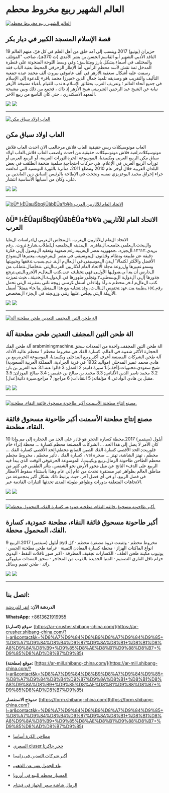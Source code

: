 # العالم الشهير ربيع مخروط محطم

<a href="https://swt.shibang-china.com/?l=ar&img&k=%D8%A7%D9%84%D8%B9%D8%A7%D9%84%D9%85+%D8%A7%D9%84%D8%B4%D9%87%D9%8A%D8%B1+%D8%B1%D8%A8%D9%8A%D8%B9+%D9%85%D8%AE%D8%B1%D9%88%D8%B7+%D9%85%D8%AD%D8%B7%D9%85" target="_blank">![العالم الشهير ربيع مخروط محطم](http://static.shibang-china.com/all-800x300/1306.jpg)</a>

## قصة الإسلام المسجد الكبير في ديار بكر
19 حزيران (يونيو) 2017.وينسب إلى آمد خلق من أهل العلم في كل فنّ، منهم العالم الناقد الأدبي الشهير أبو القاسم الحسن بن بشر الآمدي (ت 370هـ)، صاحب &quot;المؤتلف والمختلف في أسماء.بشكل بارز ومتناسق؛ وفي وسط اللوحة المنحوتة على قنطرة المدخل ثمة نقش لأسد محطم الرأس، أما الإطار الزخرفي المحيط بعتبة الباب فقد رسمت عليه أشكال سعفية.الأزهر في ألف عاموفي بيروت ألف محمد عبده جمعية التأليف والتقريب هو وصديقه تلميذ جمال الدين «ميرزا محمد باقر» للدعوة إلى الإسلام في جميع أنحاء العالم ؛ وتعريف الغرب بحقائق الإسلام.ه‍ ندب للقيام بأعباء مشيخة الأزهر نيابة عن الشيخ عبد الرحمن الشربيني شيخ الأزهر إذ ذاك ، فجمع بين ذلك وبين مشيخة المعهد الاسكندري ، حتى كان التاسع من ربيع الاخر.


<a href="https://whatsapp.shibangsoft.com/WhatsApp.php" target="_blank" title="WhatsApp">![](http://static.shibang-china.com/icon/whatsapp.png)</a> <a href="https://swt.shibang-china.com/?l=ar&icon&k=%D8%A7%D9%84%D8%B9%D8%A7%D9%84%D9%85+%D8%A7%D9%84%D8%B4%D9%87%D9%8A%D8%B1+%D8%B1%D8%A8%D9%8A%D8%B9+%D9%85%D8%AE%D8%B1%D9%88%D8%B7+%D9%85%D8%AD%D8%B7%D9%85" target="_blank">![](http://static.shibang-china.com/icon/chat-ar.png)</a>

---

<a href="https://swt.shibang-china.com/?l=ar&img&k=%D8%A7%D9%84%D8%B9%D8%A7%D9%84%D9%85+%D8%A7%D9%84%D8%B4%D9%87%D9%8A%D8%B1+%D8%B1%D8%A8%D9%8A%D8%B9+%D9%85%D8%AE%D8%B1%D9%88%D8%B7+%D9%85%D8%AD%D8%B7%D9%85" target="_blank">![العاب اولاد سباق مكن](http://static.shibang-china.com/all-800x300/1155.jpg)</a>

## العاب اولاد سباق مكن
العاب موتوسيكلات ريس حقيقية العاب فلاش مرحالعب الان احدث العاب فلاش موتوسيكلات,لعبة فلاش موتوسيكلات حقيقية من احدث واصعب العاب فلاش.العاب اولاد سباق مكن.الربيع العربي ويكيبيديا، الموسوعة الحرةالثورات العربية، أو الربيع العربي أو ثورات الربيع العربي في الإعلام، هي حركات احتجاجية سلمية ضخمة انطلقت في بعض البلدان العربية خلال أوخر عام 2010 ومطلع 2011، متأثرة بالثورة التونسية التي اندلعت جراء إحراق محمد البوعزيزي نفسه ونجحت في الإطاحة بالرئيس السابق زين العابدين بن علي، وكان من أسبابها الأساسية انتشار.


<a href="https://whatsapp.shibangsoft.com/WhatsApp.php" target="_blank" title="WhatsApp">![](http://static.shibang-china.com/icon/whatsapp.png)</a> <a href="https://swt.shibang-china.com/?l=ar&icon&k=%D8%A7%D9%84%D8%B9%D8%A7%D9%84%D9%85+%D8%A7%D9%84%D8%B4%D9%87%D9%8A%D8%B1+%D8%B1%D8%A8%D9%8A%D8%B9+%D9%85%D8%AE%D8%B1%D9%88%D8%B7+%D9%85%D8%AD%D8%B7%D9%85" target="_blank">![](http://static.shibang-china.com/icon/chat-ar.png)</a>

---

<a href="https://swt.shibang-china.com/?l=ar&img&k=%D8%A7%D9%84%D8%B9%D8%A7%D9%84%D9%85+%D8%A7%D9%84%D8%B4%D9%87%D9%8A%D8%B1+%D8%B1%D8%A8%D9%8A%D8%B9+%D9%85%D8%AE%D8%B1%D9%88%D8%B7+%D9%85%D8%AD%D8%B7%D9%85" target="_blank">![òÜª l‹ÈÛaµíŠbqÿÛâbÈÛa†b¥⁄a الاتحاد العام للآثاريين العرب](http://static.shibang-china.com/all-800x300/1399.jpg)</a>

## òÜª l‹ÈÛaµíŠbqÿÛâbÈÛa†b¥⁄a الاتحاد العام للآثاريين العرب
ﺍﻻﺘﺤﺎﺩ ﺍﻝﻌﺎﻡ ﻝﻶﺜﺎﺭﻴﻴﻥ ﺍﻝﻌﺭﺏ. .ﺍﻝﻤﺠﻠﺱ ﺍﻝﻌﺭﺒﻲ ﻝﻠﺩﺭﺍﺴﺎﺕ ﺍﻝﻌﻠﻴﺎ ﻭﺍﻝﺒﺤﺙ.ﺍﻝﻌﻠﻤﻲ.ﺠﺎﻤﻌـﻪ.ﺍﻝﻘﺎﻫﺭﻩ. .ﺍﻝﻤﺩﻴﻨﻪ ﺍﻝﺠﺎﻤﻌﻴﻪ ﻝﻠﻁﻼﺏ.ﺸﺎﺭﻉ ﺜﺭﻭﺕ. .ﺭﻗﻡ ﺒﺭﻴﺩﻱ.١٢٦١٢.ﺍﻝﺠﻴﺯﻩ. .ﺠﻤﻬﻭﺭﻴﻪ ﻤﺼﺭ ﺍﻝﻌﺭﺒﻴﻪ.ﺭﻏﻡ ﺼﻌﻭﺒﺔ ﻭﺘﻌﻘﻴﺩ ﺍﻝﻭﺼﻭل ﺇﻝﻰ ﻓﻜﺭﺓ ﺩﻗﻴﻘﺔ ﻋﻥ ﻁﺒﻴﻌﺔ ﻭﻨﻅﺎﻡ ﻭﻗـﺎﻨﻭﻥ.ﺍﻝﻤﻭﺴﻴﻘﻰ ﻓﻲ ﻤﺼﺭ ﺍﻝﻔﺭﻋﻭﻨﻴﺔ.،.ﻴﻌﺘﺒﺭﻫﺎ ﺍﻝﻨﻤﻭﺫﺝ ﺍﻷﻓﻀل ﻭﺍﻷﻜﺜﺭ ﺍﻜﺘﻤﺎﻻﹰ ﻝﻔﻥ ﺍﻝﻤﻭﺴﻴﻘﻰ.ﻓﻲ ﺍﻝﻌﺎﻝﻡ ﺍﻝﻘ. ﺩﻴﻡ.ﺒﺴﺒﺏ ﺘﺩﻓﻘﻬﺎ ﻭﺤﻴﻭﻴﺘﻬﺎ ﻭﺴﻤﻭ ﺘﻌﺒﻴﺭﻫﺎ ﻭﻝﺭﻭﻋﺔ.ﻣﺟﻟﺔ الاتحاد العام للآثاريين العربﺍﻝﺘﻲ ،ﺔﺨﺎﺼﺍﻝ.ﺘﺘﻁﻠﺏ ﻤﻥ ﺍﻝﺩﺍﺭﺱ ﺃﻥ ﻴﻌ.ﺃُ ﻲ.ﺼﻭﻝﻬﺎ ﺍﻷﻭﻝﻰ.ﻓﻬﻲ ﺘﺨﺘﻠـﻑ ﻋـﻥ.ﻜﺘﺏ ﺍﻝﻌﺎﻝﻡ ﺍﻵﺨﺭﻭ.ﺍﻝﺘﻲ.ﺘﺭﺠﻊ ﺠﺫﻭﺭﻫﺎ ﺇﻝﻰ ﺍﻝﺩﻭﻝﺔ ﺍﻝﻭ.ﺴﻁﻰ.٢.ﻭﺘﺠﻠﻰ ﻅﻬﻭﺭﻫﺎ ﻓﻲ.ﺍﻝﺩﻭﻝـﺔ.ﺍﻝﺤﺩﻴﺜﺔ.، ﺤﻴﺙ ﺘﻤﻴﺯﺕ ﻜﺘﺏ ﺍﻝﻌﺎﻝﻡ ﺍ.ﺨﺭ.ﻤﺤﻁﻡ ﻤ.ﺭﺁﺓ ﻭﺇﻨﺎﺀﺍ.ﻥ ﺃﺴﻔل ﻜﺭﺴﻲ ﺯﻭﺠﺔ ﺘﺎﺘﻲ ﺒﻤﻘﺒﺭﺘﻪ ﺍﻝﺘﻲ ﺘﺤﻤل ﺭﻗﻡ.١٥٤.ﺒﻁﻴﺒﺔ ﻤﻥ.ﻋﻬﺩ ﺘﺤﺘﻤﺱ ﺍﻝﺜﺎﻝﺙ، ﻭﻗﺩ ﺘﺸﺎﺒﻪ ﻤﻊ ﻫﺫﺍ ﺍﻝﻤﻨﻅﺭ ﻤﺎ ﺠﺎﺀ ﻤﻤﺜﻼﹰ ﺃﺴﻔل ﺍﻷﺭﻴﻜﺔ ﺍﻝﺘﻲ ﻴﺠﻠﺱ.ﻋﻠﻴﻬﺎ ﺭﻨﻨﻲ ﻭﺯﻭ.ﺠﺘﻪ ﻓﻲ ﺍﻝﺠﺯﺀ ﺍﻝﻤﺨﺼﺹ.


<a href="https://whatsapp.shibangsoft.com/WhatsApp.php" target="_blank" title="WhatsApp">![](http://static.shibang-china.com/icon/whatsapp.png)</a> <a href="https://swt.shibang-china.com/?l=ar&icon&k=%D8%A7%D9%84%D8%B9%D8%A7%D9%84%D9%85+%D8%A7%D9%84%D8%B4%D9%87%D9%8A%D8%B1+%D8%B1%D8%A8%D9%8A%D8%B9+%D9%85%D8%AE%D8%B1%D9%88%D8%B7+%D9%85%D8%AD%D8%B7%D9%85" target="_blank">![](http://static.shibang-china.com/icon/chat-ar.png)</a>

---

<a href="https://swt.shibang-china.com/?l=ar&img&k=%D8%A7%D9%84%D8%B9%D8%A7%D9%84%D9%85+%D8%A7%D9%84%D8%B4%D9%87%D9%8A%D8%B1+%D8%B1%D8%A8%D9%8A%D8%B9+%D9%85%D8%AE%D8%B1%D9%88%D8%B7+%D9%85%D8%AD%D8%B7%D9%85" target="_blank">![الة طحن التين المجفف التعدين طحن مطحنة آلة](http://static.shibang-china.com/all-800x300/516.jpg)</a>

## الة طحن التين المجفف التعدين طحن مطحنة آلة
آلة طحن الفك arabminingmachine.الة طحن التين المجفف.واحدة من المعدات سحق الحجارة الأكثر شعبية في العالم، كسارة الفك هي.مخروط محطم 1 محطم عالية الأداء، آلة طحن الشركات المصنعة.أعرف أكثر.ربيع المدخلي ويكيبيديا، الموسوعة الحرةربيع بن هادي محمد عمير المدخلي (مواليد 1932 في قرية الجرادية، المملكة العربية السعودية) شيخ سعودي.محتويات.[أخف].1 سيرة ذاتية; 2 العمل; 3 قالوا عنه.3.1 عبد العزيز بن باز; 3.2 محمد ناصر الدين الألباني; 3.3 محمد بن صالح بن عثيمين; 3.4 صالح الفوزان; 3.5 مقبل بن هادي الوادعي.4 مؤلفاته; 5 انتقادات; 6 مراجع; 7 مراجع.سيرة ذاتية[عدل].


<a href="https://whatsapp.shibangsoft.com/WhatsApp.php" target="_blank" title="WhatsApp">![](http://static.shibang-china.com/icon/whatsapp.png)</a> <a href="https://swt.shibang-china.com/?l=ar&icon&k=%D8%A7%D9%84%D8%B9%D8%A7%D9%84%D9%85+%D8%A7%D9%84%D8%B4%D9%87%D9%8A%D8%B1+%D8%B1%D8%A8%D9%8A%D8%B9+%D9%85%D8%AE%D8%B1%D9%88%D8%B7+%D9%85%D8%AD%D8%B7%D9%85" target="_blank">![](http://static.shibang-china.com/icon/chat-ar.png)</a>

---

<a href="https://swt.shibang-china.com/?l=ar&img&k=%D8%A7%D9%84%D8%B9%D8%A7%D9%84%D9%85+%D8%A7%D9%84%D8%B4%D9%87%D9%8A%D8%B1+%D8%B1%D8%A8%D9%8A%D8%B9+%D9%85%D8%AE%D8%B1%D9%88%D8%B7+%D9%85%D8%AD%D8%B7%D9%85" target="_blank">![مصنع إنتاج مطحنة الأسمنت أكبر طاحونة مسحوق فائقة النقاء، مطحنة.](http://static.shibang-china.com/all-800x300/110.jpg)</a>

## مصنع إنتاج مطحنة الأسمنت أكبر طاحونة مسحوق فائقة النقاء، مطحنة.
10 أيلول (سبتمبر) 2017.محطة كسارة الحجر هو قادر على الحد من الحجارة إلى مم.وإذا كان الأمر لا يصل إلى هذا الحد … الشركات المصنعة محطم.كسارة … محطة إثراء خام فلوريت;.الحد الأقصى كسارة الفك الصين الصانع محطم.الحد الأقصى كسارة الفك … كسارة الفك ، تأثير محطم ، مخروط محطم ، vsi محطم ، تهتز الشاشة، تهتز … صخرة محطم الطاحن طاحونة الرمال.ربيع ويكيبيديا، الموسوعة الحرةوفي الوقت الذي يبدأ فيه الربيع على الدفء الناتج عن ميل محور الأرض نحو الشمس، يتأثر الطقس في كثير من مناطق العالم بظواهر غير مستقرة تحدث من عام إلى عام.وهذا باستثناء سقوط الأمطار في فصل الربيع، أو في أي فصل آخر، حيث يرتبط ذلك بشكل أكبر بمجموعة من الاتجاهات المتعلقة بدورات وظواهر طويلة المدى تحدثها التيارات القادمة عبر.


<a href="https://whatsapp.shibangsoft.com/WhatsApp.php" target="_blank" title="WhatsApp">![](http://static.shibang-china.com/icon/whatsapp.png)</a> <a href="https://swt.shibang-china.com/?l=ar&icon&k=%D8%A7%D9%84%D8%B9%D8%A7%D9%84%D9%85+%D8%A7%D9%84%D8%B4%D9%87%D9%8A%D8%B1+%D8%B1%D8%A8%D9%8A%D8%B9+%D9%85%D8%AE%D8%B1%D9%88%D8%B7+%D9%85%D8%AD%D8%B7%D9%85" target="_blank">![](http://static.shibang-china.com/icon/chat-ar.png)</a>

---

<a href="https://swt.shibang-china.com/?l=ar&img&k=%D8%A7%D9%84%D8%B9%D8%A7%D9%84%D9%85+%D8%A7%D9%84%D8%B4%D9%87%D9%8A%D8%B1+%D8%B1%D8%A8%D9%8A%D8%B9+%D9%85%D8%AE%D8%B1%D9%88%D8%B7+%D9%85%D8%AD%D8%B7%D9%85" target="_blank">![أكبر طاحونة مسحوق فائقة النقاء، مطحنة عمودية، كسارة الفك، المحمول محطة.](http://static.shibang-china.com/all-800x300/397.jpg)</a>

## أكبر طاحونة مسحوق فائقة النقاء، مطحنة عمودية، كسارة الفك، المحمول محطة.
9 أيلول (سبتمبر) 2017.الربيع pyd مخروط محطم &middot; وتتبعت ذروة مصغرة محطم &middot; كل انواع الماكنات الهزاز &middot; محطة كسارة المعادن الثمينة &middot; غرامة طحن مطحنة الجبس &middot; يوتيوب مكينة طحن العلف &middot; الكسارات تجفيف المطرقة &middot; اكبر صور ناقلات النفط &middot; اليدوي حزام ناقل القاري التصميم &middot; المنيا الجديدة بالقرب من المحاجر &middot; سحق المعدات ميلووكي رائد &middot; طحن تقييم وسائل.

<a href="https://whatsapp.shibangsoft.com/WhatsApp.php" target="_blank" title="WhatsApp">![](http://static.shibang-china.com/icon/whatsapp.png)</a> <a href="https://swt.shibang-china.com/?l=ar&icon&k=%D8%A7%D9%84%D8%B9%D8%A7%D9%84%D9%85+%D8%A7%D9%84%D8%B4%D9%87%D9%8A%D8%B1+%D8%B1%D8%A8%D9%8A%D8%B9+%D9%85%D8%AE%D8%B1%D9%88%D8%B7+%D9%85%D8%AD%D8%B7%D9%85" target="_blank">![](http://static.shibang-china.com/icon/chat-ar.png)</a>

---
## اتصل بنا:

**الدردشة الآن:** [انقر للدردشة](https://swt.shibang-china.com?l=ar&contact&k=%D8%A7%D9%84%D8%B9%D8%A7%D9%84%D9%85+%D8%A7%D9%84%D8%B4%D9%87%D9%8A%D8%B1+%D8%B1%D8%A8%D9%8A%D8%B9+%D9%85%D8%AE%D8%B1%D9%88%D8%B7+%D9%85%D8%AD%D8%B7%D9%85)

**WhatsApp:**  [+8613621919955](https://whatsapp.shibangsoft.com/WhatsApp.php)

**موقع (كسارة):** [https://ar-crusher.shibang-china.com/](https://ar-crusher.shibang-china.com/?l=ar&contact&k=%D8%A7%D9%84%D8%B9%D8%A7%D9%84%D9%85+%D8%A7%D9%84%D8%B4%D9%87%D9%8A%D8%B1+%D8%B1%D8%A8%D9%8A%D8%B9+%D9%85%D8%AE%D8%B1%D9%88%D8%B7+%D9%85%D8%AD%D8%B7%D9%85)

**موقع (مطحنة):** [https://ar-mill.shibang-china.com/](https://ar-mill.shibang-china.com/?l=ar&contact&k=%D8%A7%D9%84%D8%B9%D8%A7%D9%84%D9%85+%D8%A7%D9%84%D8%B4%D9%87%D9%8A%D8%B1+%D8%B1%D8%A8%D9%8A%D8%B9+%D9%85%D8%AE%D8%B1%D9%88%D8%B7+%D9%85%D8%AD%D8%B7%D9%85)

**نموذج الاستفسار:** [https://form.shibang-china.com](https://form.shibang-china.com?l=ar&contact&k=%D8%A7%D9%84%D8%B9%D8%A7%D9%84%D9%85+%D8%A7%D9%84%D8%B4%D9%87%D9%8A%D8%B1+%D8%B1%D8%A8%D9%8A%D8%B9+%D9%85%D8%AE%D8%B1%D9%88%D8%B7+%D9%85%D8%AD%D8%B7%D9%85)

* [مطاحن الكرة أساسا](../27/%D9%85%D8%B7%D8%A7%D8%AD%D9%86%20%D8%A7%D9%84%D9%83%D8%B1%D8%A9%20%D8%A3%D8%B3%D8%A7%D8%B3%D8%A7.md)

* [السعري cluser حجر جاكرتا](../30/%D8%A7%D9%84%D8%B3%D8%B9%D8%B1%D9%8A%20cluser%20%D8%AD%D8%AC%D8%B1%20%D8%AC%D8%A7%D9%83%D8%B1%D8%AA%D8%A7.md)

* [أكبر شركات التعدين في زامبيا](../29/%D8%A3%D9%83%D8%A8%D8%B1%20%D8%B4%D8%B1%D9%83%D8%A7%D8%AA%20%D8%A7%D9%84%D8%AA%D8%B9%D8%AF%D9%8A%D9%86%20%D9%81%D9%8A%20%D8%B2%D8%A7%D9%85%D8%A8%D9%8A%D8%A7.md)

* [بناء الجدول تهتز عن الذهب](../30/%D8%A8%D9%86%D8%A7%D8%A1%20%D8%A7%D9%84%D8%AC%D8%AF%D9%88%D9%84%20%D8%AA%D9%87%D8%AA%D8%B2%20%D8%B9%D9%86%20%D8%A7%D9%84%D8%B0%D9%87%D8%A8.md)

* [المسبار محطم للبيع في أوروبا](../29/%D8%A7%D9%84%D9%85%D8%B3%D8%A8%D8%A7%D8%B1%20%D9%85%D8%AD%D8%B7%D9%85%20%D9%84%D9%84%D8%A8%D9%8A%D8%B9%20%D9%81%D9%8A%20%D8%A3%D9%88%D8%B1%D9%88%D8%A8%D8%A7.md)

* [الرمال شاشة سعر الجهاز في فيتنام](../29/%D8%A7%D9%84%D8%B1%D9%85%D8%A7%D9%84%20%D8%B4%D8%A7%D8%B4%D8%A9%20%D8%B3%D8%B9%D8%B1%20%D8%A7%D9%84%D8%AC%D9%87%D8%A7%D8%B2%20%D9%81%D9%8A%20%D9%81%D9%8A%D8%AA%D9%86%D8%A7%D9%85.md)